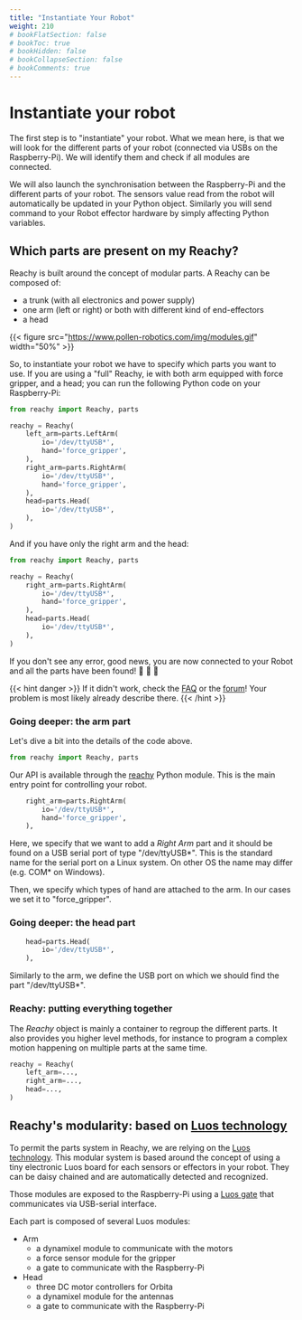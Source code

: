```yaml
---
title: "Instantiate Your Robot"
weight: 210
# bookFlatSection: false
# bookToc: true
# bookHidden: false
# bookCollapseSection: false
# bookComments: true
---
```


# Instantiate your robot

The first step is to "instantiate" your robot. What we mean here, is that we will look for the different parts of your robot (connected via USBs on the Raspberry-Pi). We will identify them and check if all modules are connected.

We will also launch the synchronisation between the Raspberry-Pi and the different parts of your robot. The sensors value read from the robot will automatically be updated in your Python object. Similarly you will send command to your Robot effector hardware by simply affecting Python variables.

## Which parts are present on my Reachy?

Reachy is built around the concept of modular parts. A Reachy can be composed of:
* a trunk (with all electronics and power supply)
* one arm (left or right) or both with different kind of end-effectors
* a head

{{< figure src="https://www.pollen-robotics.com/img/modules.gif" width="50%" >}}

So, to instantiate your robot we have to specify which parts you want to use. If you are using a "full" Reachy, ie with both arm equipped with force gripper, and a head; you can run the following Python code on your Raspberry-Pi:

```python
from reachy import Reachy, parts

reachy = Reachy(
    left_arm=parts.LeftArm(
        io='/dev/ttyUSB*',
        hand='force_gripper',
    ),
    right_arm=parts.RightArm(
        io='/dev/ttyUSB*',
        hand='force_gripper',
    ),
    head=parts.Head(
        io='/dev/ttyUSB*',
    ),
)
```

And if you have only the right arm and the head:

```python
from reachy import Reachy, parts

reachy = Reachy(
    right_arm=parts.RightArm(
        io='/dev/ttyUSB*',
        hand='force_gripper',
    ),
    head=parts.Head(
        io='/dev/ttyUSB*',
    ),
)
```

If you don't see any error, good news, you are now connected to your Robot and all the parts have been found! :tada: :tada: :tada:

{{< hint danger >}}
If it didn't work, check the [FAQ](../getting-started/faq) or the [forum](https://forum.pollen-robotics.com)! Your problem is most likely already describe there.
{{< /hint >}}

### Going deeper: the arm part

Let's dive a bit into the details of the code above.

```python
from reachy import Reachy, parts
```

Our API is available through the [reachy](https://github.com/pollen-robotics/reachy) Python module. This is the main entry point for controlling your robot.

```python
    right_arm=parts.RightArm(
        io='/dev/ttyUSB*',
        hand='force_gripper',
    ),
```

Here, we specify that we want to add a _Right Arm_ part and it should be found on a USB serial port of type "/dev/ttyUSB*". This is the standard name for the serial port on a Linux system. On other OS the name may differ (e.g. COM* on Windows).

Then, we specify which types of hand are attached to the arm. In our cases we set it to "force_gripper".  

### Going deeper: the head part

```python
    head=parts.Head(
        io='/dev/ttyUSB*',
    ),
```

Similarly to the arm, we define the USB port on which we should find the part "/dev/ttyUSB\*".

### Reachy: putting everything together

The _Reachy_ object is mainly a container to regroup the different parts. It also provides you higher level methods, for instance to program a complex motion happening on multiple parts at the same time.

```python
reachy = Reachy(
    left_arm=...,
    right_arm=...,
    head=...,
)
```

## Reachy's modularity: based on [Luos technology](https://www.luos-robotics.com/)

To permit the parts system in Reachy, we are relying on the [Luos technology](https://www.luos-robotics.com/). This modular system is based around the concept of using a tiny electronic Luos board for each sensors or effectors in your robot. They can be daisy chained and are automatically detected and recognized.

Those modules are exposed to the Raspberry-Pi using a [Luos gate](https://luos-robotics.github.io/index.html) that communicates via USB-serial interface.

<!-- TODO: photo -->

Each part is composed of several Luos modules:

* Arm
    * a dynamixel module to communicate with the motors
    * a force sensor module for the gripper
    * a gate to communicate with the Raspberry-Pi
* Head
    * three DC motor controllers for Orbita
    * a dynamixel module for the antennas
    * a gate to communicate with the Raspberry-Pi
